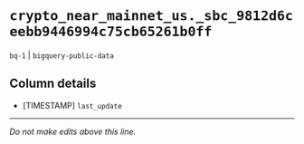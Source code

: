 # `crypto_near_mainnet_us._sbc_9812d6ceebb9446994c75cb65261b0ff`
`bq-1` | `bigquery-public-data`

## Column details
* [TIMESTAMP] `last_update`

-------------------------------------------------------------------------------
*Do not make edits above this line.*
